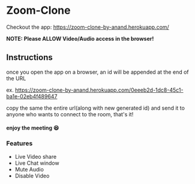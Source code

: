 # Zoom-Clone

Checkout the app:
https://zoom-clone-by-anand.herokuapp.com/

**NOTE: Please ALLOW Video/Audio access in the browser!**


## Instructions

once you open the app on a browser, an id will be appended at the end of the URL

ex. https://zoom-clone-by-anand.herokuapp.com/0eeeb2d-1dc8-45c1-ba1e-02eb4f489647

copy the same the entire url(along with new generated id) and send it to anyone who wants to connect to the room, that's it!

#### enjoy the meeting 😆

### Features

* Live Video share
* Live Chat window
* Mute Audio
* Disable Video
